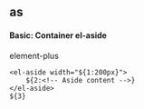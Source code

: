 ## as
#### Basic: Container el-aside
element-plus <el-aside>
```
<el-aside width="${1:200px}">
	${2:<!-- Aside content -->}
</el-aside>
${3}
```